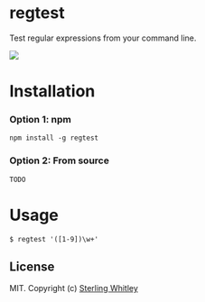 # regtest
Test regular expressions from your command line.

![](https://i.imgur.com/wyaMw3R.gif)

# Installation
### Option 1: npm
`npm install -g regtest`
### Option 2: From source
`TODO`

# Usage
`$ regtest '([1-9])\w+'`

## License
MIT. Copyright (c) [Sterling Whitley](http://sterlingw.com)
